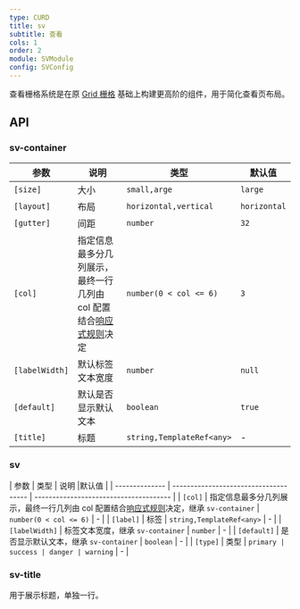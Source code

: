 ```yaml
---
type: CURD
title: sv
subtitle: 查看
cols: 1
order: 2
module: SVModule
config: SVConfig
---
```


查看栅格系统是在原 [Grid 栅格](https://ng.ant.design/components/grid/zh) 基础上构建更高阶的组件，用于简化查看页布局。

## API

### sv-container

| 参数           | 说明                 | 类型                    | 默认值       |
| -------------- | -------------------- | ----------------------- | ------------ |
| `[size]`       | 大小                 | `small,arge`         | `large`      |
| `[layout]`     | 布局                 | `horizontal,vertical` | `horizontal` |
| `[gutter]`     | 间距                 | `number`                | `32`         |
| `[col]`        | 指定信息最多分几列展示，最终一行几列由 col 配置结合[响应式规则](/theme/responsive)决定         | `number(0 < col <= 6)`                | `3`          |
| `[labelWidth]` | 默认标签文本宽度     | `number`                | `null`       |
| `[default]`    | 默认是否显示默认文本 | `boolean`               | `true`       |
| `[title]`      | 标题                                  | `string,TemplateRef<any>`            | - |

### sv

| 参数           | 类型                                  | 说明                                   |默认值       |
| -------------- | ------------------------------------- | -------------------------------------- |
| `[col]`        | 指定信息最多分几列展示，最终一行几列由 col 配置结合[响应式规则](/theme/responsive)决定，继承 `sv-container`         | `number(0 < col <= 6)`                               | - |
| `[label]`      | 标签                                  | `string,TemplateRef<any>`            | - |
| `[labelWidth]` | 标签文本宽度，继承 `sv-container`     | `number`                               | - |
| `[default]`    | 是否显示默认文本，继承 `sv-container` | `boolean`                              | - |
| `[type]`       | 类型                  | `primary | success | danger | warning` | - |

### sv-title

用于展示标题，单独一行。
